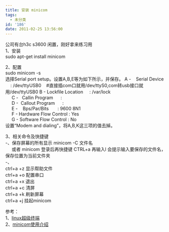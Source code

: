 ```yaml
---
title: 安装 minicom
tags:
  - 未分类
id: '186'
date: 2011-02-25 13:56:00
---
```


公司有台h3c s3600 闲置，刚好拿来练习用  
1、安装  
sudo apt-get install minicom  
  
2、配置  
sudo minicom -s  
选择Serial port setup。设置A,B,E等为如下所示，并保存。 A -    Serial Device      : /dev/ttyUSB0    #直接插com口就用/dev/ttyS0,com转usb接口就用/dev/ttyUSB0 B - Lockfile Location     : /var/lock                                   
     C -   Callin Program      :                                            
     D -  Callout Program      :                                            
     E -    Bps/Par/Bits       : 9600 8N1                                   
     F - Hardware Flow Control : Yes                                         
     G - Software Flow Control : No   
设置“Modem and dialing”，将A,B,K这三项的值去掉。  
  
3、相关命令及快捷键  
\-、保存屏幕的所有显示 minicom -C 文件名  
     或者 minicom 登录后再快捷键 CTRL+a 再输入l 会提示输入要保存的文件名，保存位置为当前文件夹  
\-、  
ctrl+a +z 显示帮助文件  
ctrl+a +o 配置串口  
ctrl+a +x 退出  
ctrl+a +c 清屏  
ctrl+a +k 刷新屏幕  
ctrl+a +j 挂起minicom  
  
  
参考：  
1、[linux超级终端](http://blog.csdn.net/olive10000/archive/2009/03/01/3946891.aspx)  
2、[minicom使用介绍](http://apps.hi.baidu.com/share/detail/17380252)